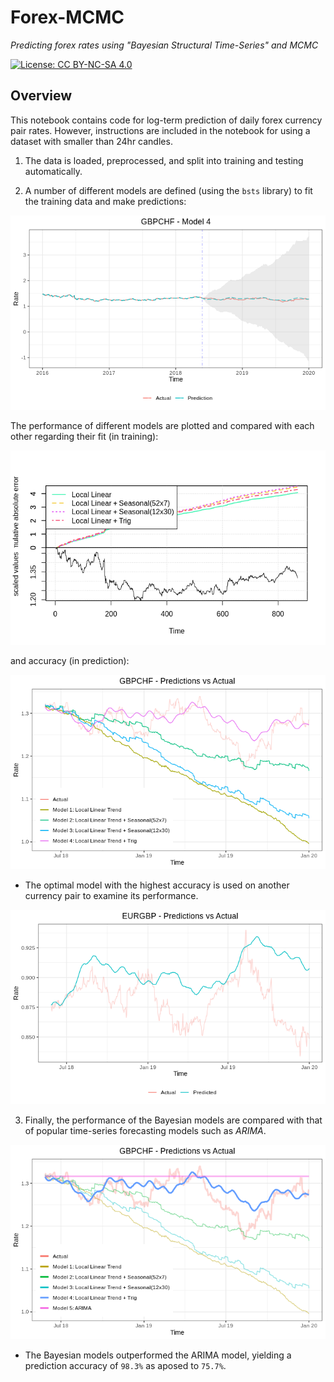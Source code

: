 # Forex-MCMC
*Predicting forex rates using "Bayesian Structural Time-Series" and MCMC*

[![License: CC BY-NC-SA 4.0](https://img.shields.io/badge/License-CC%20BY--NC--SA%204.0-lightgrey.svg)](https://creativecommons.org/licenses/by-nc-sa/4.0/)

## Overview
This notebook contains code for log-term prediction of daily forex currency pair rates. However, instructions are included in the notebook for using a dataset with smaller than 24hr candles.

1. The data is loaded, preprocessed, and split into training and testing automatically. 

2. A number of different models are defined (using the `bsts` library) to fit the training data and make predictions:

<img src="images/GBPCHF-Model4.png" width="600">

The performance of different models are plotted and compared with each other regarding their fit (in training):

<img src="images/GBPCHF-fit.png" width="600">

and accuracy (in prediction):

<img src="images/GBPCHF-bsts-models.png" width="600">

  * The optimal model with the highest accuracy is used on another currency pair to examine its performance.

<img src="images/EURGBP-pred-Model4.png" width="600">

3. Finally, the performance of the Bayesian models are compared with that of popular time-series forecasting models such as *ARIMA*.

<img src="images/GBPCHF-all.png" width="600">

 * The Bayesian models outperformed the ARIMA model, yielding a prediction accuracy of `98.3%` as aposed to `75.7%`.
    

